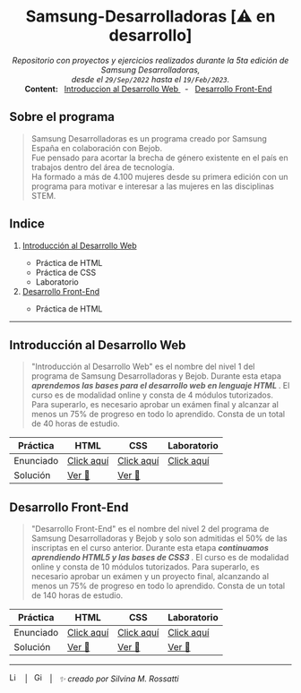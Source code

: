 
<h1 align="center"> Samsung-Desarrolladoras [⚠️ en desarrollo] </h1>
<p align="center">
 <i> Repositorio con proyectos y ejercicios realizados durante la 5ta edición de Samsung Desarrolladoras, <br /> desde el <code>29/Sep/2022</code> hasta el <code>19/Feb/2023</code>. </i> <br />
<b> Content: </b> 
&nbsp <a href="https://github.com/RossattiSM/Samsung-Desarrolladoras/tree/main/Introduccion%20al%20Desarrollo%20Web"> Introduccion al Desarrollo Web </a> &nbsp - 
&nbsp <a href=""> Desarrollo Front-End</a> &nbsp 
 
</p>

## Sobre el programa

>Samsung Desarrolladoras es un programa creado por Samsung España en colaboración con Bejob.  
>Fue pensado para acortar la brecha de género existente en el país en trabajos dentro del área de tecnología.  
>Ha formado a más de 4.100 mujeres desde su primera edición con un programa para motivar e interesar a las mujeres en las disciplinas STEM.

## Indice

<p align="center">
  <ol>
    <li> <a href="https://github.com/RossattiSM/Samsung-Desarrolladoras#introducci%C3%B3n-al-desarrollo-web"> Introducción al Desarrollo Web </a> </li>
    <ul>
      <li> Práctica de HTML </li>
      <li> Práctica de CSS </li>
      <li> Laboratorio </li>
    </ul>
    <li> <a href="https://github.com/RossattiSM/Samsung-Desarrolladoras#desarrollo-front-end"> Desarrollo Front-End </a> </li>
    <ul>
      <li> Práctica de HTML </li>
    </ul>
 </ol>
</p>

<hr>

## Introducción al Desarrollo Web

>"Introducción al Desarrollo Web" es el nombre del nivel 1 del programa de Samsung Desarrolladoras y Bejob. Durante esta etapa <b><i> aprendemos las bases para el desarrollo web en lenguaje HTML </i></b>. El curso es de modalidad online y consta de 4 módulos tutorizados. Para superarlo, es necesario aprobar un exámen final y alcanzar al menos un 75% de progreso en todo lo aprendido. Consta de un total de 40 horas de estudio.

| Práctica  | HTML       | CSS           | Laboratorio |
|-----------|------------|---------------|--------------|
| Enunciado | <a href="https://github.com/RossattiSM/Samsung-Desarrolladoras/blob/main/Introduccion%20al%20Desarrollo%20Web/Practica%20HTML/Enunciado.pdf"> Click aquí </a>  | <a href="https://github.com/RossattiSM/Samsung-Desarrolladoras/blob/main/Introduccion%20al%20Desarrollo%20Web/Practica%20CSS/Enunciado.pdf"> Click aquí </a>  | <a href=""> Click aquí </a>   |
| Solución  | <a href="https://github.com/RossattiSM/Samsung-Desarrolladoras/tree/main/Introduccion%20al%20Desarrollo%20Web/Practica%20HTML"> Ver 👀 </a> | <a href="https://github.com/RossattiSM/Samsung-Desarrolladoras/tree/main/Introduccion%20al%20Desarrollo%20Web/Practica%20CSS"> Ver 👀 </a>  |

## Desarrollo Front-End
>"Desarrollo Front-End" es el nombre del nivel 2 del programa de Samsung Desarrolladoras y Bejob y solo son admitidas el 50% de las inscriptas en el curso anterior. Durante esta etapa <b><i> continuamos aprendiendo HTML5 y las bases de CSS3 </i></b>. El curso es de modalidad online y consta de 10 módulos tutorizados. Para superarlo, es necesario aprobar un exámen y un proyecto final, alcanzando al menos un 75% de progreso en todo lo aprendido. Consta de un total de 140 horas de estudio.

| Práctica  | HTML       | CSS           | Laboratorio |
|-----------|------------|---------------|--------------|
| Enunciado | <a href=""> Click aquí </a>  | <a href=""> Click aquí </a>  | <a href=""> Click aquí </a>   |
| Solución  | <a href=""> Ver 👀 </a> | <a href=""> Ver 👀 </a>  | <a href=""> Ver 👀 </a>  |

<hr>
<a href="https://www.linkedin.com/in/rossattism/"><img src="https://skillicons.dev/icons?i=linkedin" alt="Linkedin Logo" style="width: 16px; height: 16px" /></a> &nbsp | &nbsp
<a href="https://github.com/RossattiSM"><img src="https://skillicons.dev/icons?i=github" alt="GitHub logo" style="width: 16px; height: 16px" /></a>  &nbsp | &nbsp <i> ✨ creado por Silvina M. Rossatti </i> &nbsp
